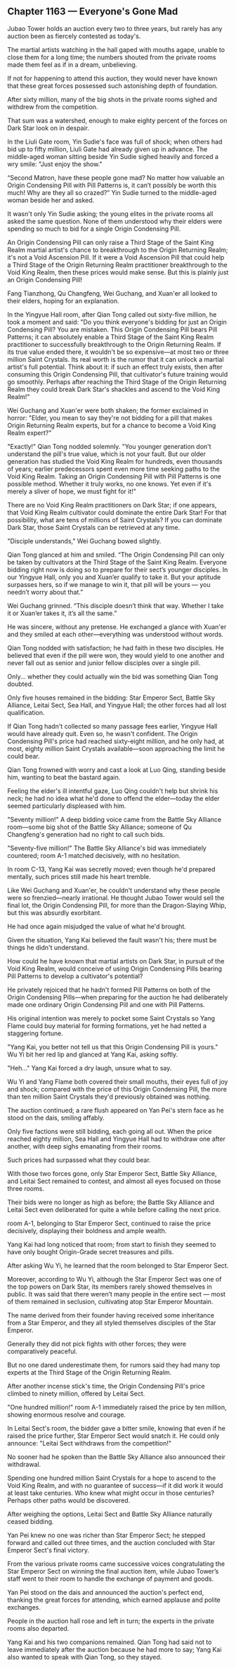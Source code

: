 ## Chapter 1163 — Everyone's Gone Mad

Jubao Tower holds an auction every two to three years, but rarely has any auction been as fiercely contested as today's.

The martial artists watching in the hall gaped with mouths agape, unable to close them for a long time; the numbers shouted from the private rooms made them feel as if in a dream, unbelieving.

If not for happening to attend this auction, they would never have known that these great forces possessed such astonishing depth of foundation.

After sixty million, many of the big shots in the private rooms sighed and withdrew from the competition.

That sum was a watershed, enough to make eighty percent of the forces on Dark Star look on in despair.

In the Liuli Gate room, Yin Sudie's face was full of shock; when others had bid up to fifty million, Liuli Gate had already given up in advance. The middle-aged woman sitting beside Yin Sudie sighed heavily and forced a wry smile: "Just enjoy the show."

“Second Matron, have these people gone mad? No matter how valuable an Origin Condensing Pill with Pill Patterns is, it can’t possibly be worth this much! Why are they all so crazed?” Yin Sudie turned to the middle-aged woman beside her and asked.

It wasn't only Yin Sudie asking; the young elites in the private rooms all asked the same question. None of them understood why their elders were spending so much to bid for a single Origin Condensing Pill.

An Origin Condensing Pill can only raise a Third Stage of the Saint King Realm martial artist's chance to breakthrough to the Origin Returning Realm; it's not a Void Ascension Pill. If it were a Void Ascension Pill that could help a Third Stage of the Origin Returning Realm practitioner breakthrough to the Void King Realm, then these prices would make sense. But this is plainly just an Origin Condensing Pill!

Fang Tianzhong, Qu Changfeng, Wei Guchang, and Xuan'er all looked to their elders, hoping for an explanation.

In the Yingyue Hall room, after Qian Tong called out sixty-five million, he took a moment and said: "Do you think everyone's bidding for just an Origin Condensing Pill? You are mistaken. This Origin Condensing Pill bears Pill Patterns; it can absolutely enable a Third Stage of the Saint King Realm practitioner to successfully breakthrough to the Origin Returning Realm. If its true value ended there, it wouldn't be so expensive—at most two or three million Saint Crystals. Its real worth is the rumor that it can unlock a martial artist's full potential. Think about it: if such an effect truly exists, then after consuming this Origin Condensing Pill, that cultivator's future training would go smoothly. Perhaps after reaching the Third Stage of the Origin Returning Realm they could break Dark Star's shackles and ascend to the Void King Realm!"

Wei Guchang and Xuan'er were both shaken; the former exclaimed in horror: "Elder, you mean to say they're not bidding for a pill that makes Origin Returning Realm experts, but for a chance to become a Void King Realm expert?"

"Exactly!" Qian Tong nodded solemnly. "You younger generation don't understand the pill's true value, which is not your fault. But our older generation has studied the Void King Realm for hundreds, even thousands of years; earlier predecessors spent even more time seeking paths to the Void King Realm. Taking an Origin Condensing Pill with Pill Patterns is one possible method. Whether it truly works, no one knows. Yet even if it's merely a sliver of hope, we must fight for it!"

There are no Void King Realm practitioners on Dark Star; if one appears, that Void King Realm cultivator could dominate the entire Dark Star! For that possibility, what are tens of millions of Saint Crystals? If you can dominate Dark Star, those Saint Crystals can be retrieved at any time.

"Disciple understands," Wei Guchang bowed slightly.

Qian Tong glanced at him and smiled. “The Origin Condensing Pill can only be taken by cultivators at the Third Stage of the Saint King Realm. Everyone bidding right now is doing so to prepare for their sect’s younger disciples. In our Yingyue Hall, only you and Xuan’er qualify to take it. But your aptitude surpasses hers, so if we manage to win it, that pill will be yours — you needn’t worry about that.”

Wei Guchang grinned. “This disciple doesn’t think that way. Whether I take it or Xuan’er takes it, it’s all the same.”

He was sincere, without any pretense. He exchanged a glance with Xuan'er and they smiled at each other—everything was understood without words.

Qian Tong nodded with satisfaction; he had faith in these two disciples. He believed that even if the pill were won, they would yield to one another and never fall out as senior and junior fellow disciples over a single pill.

Only... whether they could actually win the bid was something Qian Tong doubted.

Only five houses remained in the bidding: Star Emperor Sect, Battle Sky Alliance, Leitai Sect, Sea Hall, and Yingyue Hall; the other forces had all lost qualification.

If Qian Tong hadn't collected so many passage fees earlier, Yingyue Hall would have already quit. Even so, he wasn't confident. The Origin Condensing Pill's price had reached sixty-eight million, and he only had, at most, eighty million Saint Crystals available—soon approaching the limit he could bear.

Qian Tong frowned with worry and cast a look at Luo Qing, standing beside him, wanting to beat the bastard again.

Feeling the elder's ill intentful gaze, Luo Qing couldn't help but shrink his neck; he had no idea what he'd done to offend the elder—today the elder seemed particularly displeased with him.

"Seventy million!" A deep bidding voice came from the Battle Sky Alliance room—some big shot of the Battle Sky Alliance; someone of Qu Changfeng's generation had no right to call such bids.

"Seventy-five million!" The Battle Sky Alliance's bid was immediately countered; room A-1 matched decisively, with no hesitation.

In room C-13, Yang Kai was secretly moved; even though he'd prepared mentally, such prices still made his heart tremble.

Like Wei Guchang and Xuan'er, he couldn't understand why these people were so frenzied—nearly irrational. He thought Jubao Tower would sell the final lot, the Origin Condensing Pill, for more than the Dragon-Slaying Whip, but this was absurdly exorbitant.

He had once again misjudged the value of what he'd brought.

Given the situation, Yang Kai believed the fault wasn't his; there must be things he didn't understand.

How could he have known that martial artists on Dark Star, in pursuit of the Void King Realm, would conceive of using Origin Condensing Pills bearing Pill Patterns to develop a cultivator's potential?

He privately rejoiced that he hadn't formed Pill Patterns on both of the Origin Condensing Pills—when preparing for the auction he had deliberately made one ordinary Origin Condensing Pill and one with Pill Patterns.

His original intention was merely to pocket some Saint Crystals so Yang Flame could buy material for forming formations, yet he had netted a staggering fortune.

"Yang Kai, you better not tell us that this Origin Condensing Pill is yours." Wu Yi bit her red lip and glanced at Yang Kai, asking softly.

"Heh..." Yang Kai forced a dry laugh, unsure what to say.

Wu Yi and Yang Flame both covered their small mouths, their eyes full of joy and shock; compared with the price of this Origin Condensing Pill, the more than ten million Saint Crystals they'd previously obtained was nothing.

The auction continued; a rare flush appeared on Yan Pei's stern face as he stood on the dais, smiling affably.

Only five factions were still bidding, each going all out. When the price reached eighty million, Sea Hall and Yingyue Hall had to withdraw one after another, with deep sighs emanating from their rooms.

Such prices had surpassed what they could bear.

With those two forces gone, only Star Emperor Sect, Battle Sky Alliance, and Leitai Sect remained to contest, and almost all eyes focused on those three rooms.

Their bids were no longer as high as before; the Battle Sky Alliance and Leitai Sect even deliberated for quite a while before calling the next price.

room A-1, belonging to Star Emperor Sect, continued to raise the price decisively, displaying their boldness and ample wealth.

Yang Kai had long noticed that room; from start to finish they seemed to have only bought Origin-Grade secret treasures and pills.

After asking Wu Yi, he learned that the room belonged to Star Emperor Sect.

Moreover, according to Wu Yi, although the Star Emperor Sect was one of the top powers on Dark Star, its members rarely showed themselves in public. It was said that there weren’t many people in the entire sect — most of them remained in seclusion, cultivating atop Star Emperor Mountain.

The name derived from their founder having received some inheritance from a Star Emperor, and they all styled themselves disciples of the Star Emperor.

Generally they did not pick fights with other forces; they were comparatively peaceful.

But no one dared underestimate them, for rumors said they had many top experts at the Third Stage of the Origin Returning Realm.

After another incense stick's time, the Origin Condensing Pill's price climbed to ninety million, offered by Leitai Sect.

"One hundred million!" room A-1 immediately raised the price by ten million, showing enormous resolve and courage.

In Leitai Sect's room, the bidder gave a bitter smile, knowing that even if he raised the price further, Star Emperor Sect would snatch it. He could only announce: "Leitai Sect withdraws from the competition!"

No sooner had he spoken than the Battle Sky Alliance also announced their withdrawal.

Spending one hundred million Saint Crystals for a hope to ascend to the Void King Realm, and with no guarantee of success—if it did work it would at least take centuries. Who knew what might occur in those centuries? Perhaps other paths would be discovered.

After weighing the options, Leitai Sect and Battle Sky Alliance naturally ceased bidding.

Yan Pei knew no one was richer than Star Emperor Sect; he stepped forward and called out three times, and the auction concluded with Star Emperor Sect's final victory.

From the various private rooms came successive voices congratulating the Star Emperor Sect on winning the final auction item, while Jubao Tower’s staff went to their room to handle the exchange of payment and goods.

Yan Pei stood on the dais and announced the auction's perfect end, thanking the great forces for attending, which earned applause and polite exchanges.

People in the auction hall rose and left in turn; the experts in the private rooms also departed.

Yang Kai and his two companions remained. Qian Tong had said not to leave immediately after the auction because he had more to say; Yang Kai also wanted to speak with Qian Tong, so they stayed.